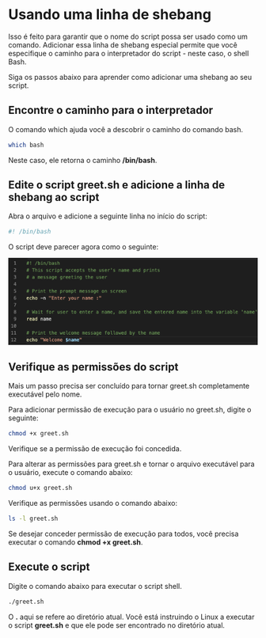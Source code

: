 # Usando uma linha de shebang

Isso é feito para garantir que o nome do script possa ser usado como um comando. Adicionar essa linha de shebang especial permite que você especifique o caminho para o interpretador do script - neste caso, o shell Bash.

Siga os passos abaixo para aprender como adicionar uma shebang ao seu script.

## Encontre o caminho para o interpretador
O comando which ajuda você a descobrir o caminho do comando bash.

```bash
which bash
```

Neste caso, ele retorna o caminho **/bin/bash**.

## Edite o script greet.sh e adicione a linha de shebang ao script

Abra o arquivo e adicione a seguinte linha no início do script:

```bash
#! /bin/bash
```
O script deve parecer agora como o seguinte:

<p align="center">
  <img src="resources\greet.sh.png" alt="code.sh">
</p>

## Verifique as permissões do script

Mais um passo precisa ser concluído para tornar greet.sh completamente executável pelo nome.

Para adicionar permissão de execução para o usuário no greet.sh, digite o seguinte:

```bash
chmod +x greet.sh
```

Verifique se a permissão de execução foi concedida.

Para alterar as permissões para greet.sh e tornar o arquivo executável para o usuário, execute o comando abaixo:

```bash
chmod u+x greet.sh
```

Verifique as permissões usando o comando abaixo:

```bash
ls -l greet.sh
```

Se desejar conceder permissão de execução para todos, você precisa executar o comando **chmod +x greet.sh**.

## Execute o script
Digite o comando abaixo para executar o script shell.

```bash
./greet.sh
```

O **.** aqui se refere ao diretório atual. Você está instruindo o Linux a executar o script **greet.sh** e que ele pode ser encontrado no diretório atual.